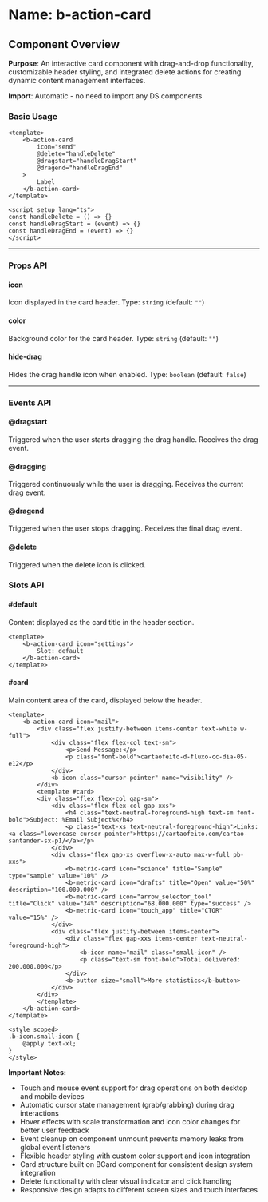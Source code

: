 # Name: b-action-card
## Component Overview

**Purpose**: An interactive card component with drag-and-drop functionality, customizable header styling, and integrated delete actions for creating dynamic content management interfaces.

**Import**: Automatic - no need to import any DS components

### Basic Usage

```vue
<template>
    <b-action-card 
        icon="send"
        @delete="handleDelete"
        @dragstart="handleDragStart"
        @dragend="handleDragEnd"
    >
        Label
    </b-action-card>
</template>

<script setup lang="ts">
const handleDelete = () => {}
const handleDragStart = (event) => {}
const handleDragEnd = (event) => {}
</script>
```

---

### Props API

#### icon
Icon displayed in the card header. Type: `string` (default: `""`)

#### color
Background color for the card header. Type: `string` (default: `""`)

#### hide-drag
Hides the drag handle icon when enabled. Type: `boolean` (default: `false`)

---

### Events API

#### @dragstart
Triggered when the user starts dragging the drag handle. Receives the drag event.

#### @dragging
Triggered continuously while the user is dragging. Receives the current drag event.

#### @dragend
Triggered when the user stops dragging. Receives the final drag event.

#### @delete
Triggered when the delete icon is clicked.

### Slots API

#### #default
Content displayed as the card title in the header section.

```vue
<template>
    <b-action-card icon="settings">
        Slot: default
    </b-action-card>
</template>
```

#### #card
Main content area of the card, displayed below the header.

```vue
<template>
    <b-action-card icon="mail">
        <div class="flex justify-between items-center text-white w-full">
            <div class="flex flex-col text-sm">
                <p>Send Message:</p>
                <p class="font-bold">cartaofeito-d-fluxo-cc-dia-05-e12</p>
            </div>
            <b-icon class="cursor-pointer" name="visibility" />
        </div>
        <template #card>
        <div class="flex flex-col gap-sm">
            <div class="flex flex-col gap-xxs">
                <h4 class="text-neutral-foreground-high text-sm font-bold">Subject: %Email Subject%</h4>
                <p class="text-xs text-neutral-foreground-high">Links: <a class="lowercase cursor-pointer">https://cartaofeito.com/cartao-santander-sx-p1/</a></p>
            </div>
            <div class="flex gap-xs overflow-x-auto max-w-full pb-xxs">
                <b-metric-card icon="science" title="Sample" type="sample" value="10%" />
                <b-metric-card icon="drafts" title="Open" value="50%" description="100.000.000" />
                <b-metric-card icon="arrow_selector_tool" title="Click" value="34%" description="68.000.000" type="success" />
                <b-metric-card icon="touch_app" title="CTOR" value="15%" />
            </div>
            <div class="flex justify-between items-center">
                <div class="flex gap-xxs items-center text-neutral-foreground-high">
                    <b-icon name="mail" class="small-icon" />
                    <p class="text-sm font-bold">Total delivered: 200.000.000</p>
                </div>
                <b-button size="small">More statistics</b-button>
            </div>
        </div>
        </template>
    </b-action-card>
</template>

<style scoped>
.b-icon.small-icon {
    @apply text-xl;
}
</style>
```

**Important Notes:**
- Touch and mouse event support for drag operations on both desktop and mobile devices
- Automatic cursor state management (grab/grabbing) during drag interactions
- Hover effects with scale transformation and icon color changes for better user feedback
- Event cleanup on component unmount prevents memory leaks from global event listeners
- Flexible header styling with custom color support and icon integration
- Card structure built on BCard component for consistent design system integration
- Delete functionality with clear visual indicator and click handling
- Responsive design adapts to different screen sizes and touch interfaces